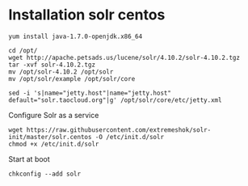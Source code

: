 <!--
author:
    - 'Lionel Lecaque'
created_at: '2014-11-26 11:39:25'
updated_at: '2014-11-26 11:40:16'
-->

Installation solr centos
========================

    yum install java-1.7.0-openjdk.x86_64

    cd /opt/
    wget http://apache.petsads.us/lucene/solr/4.10.2/solr-4.10.2.tgz
    tar -xvf solr-4.10.2.tgz 
    mv /opt/solr-4.10.2 /opt/solr
    mv /opt/solr/example /opt/solr/core

    sed -i 's|name="jetty.host"|name="jetty.host" default="solr.taocloud.org"|g' /opt/solr/core/etc/jetty.xml

Configure Solr as a service

    wget https://raw.githubusercontent.com/extremeshok/solr-init/master/solr.centos -O /etc/init.d/solr
    chmod +x /etc/init.d/solr

Start at boot

    chkconfig --add solr

